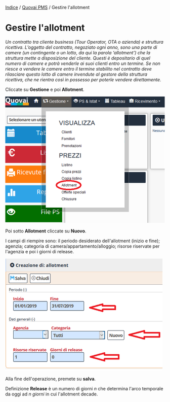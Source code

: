 
[Indice](index.md) / [Quovai PMS](quovai-pms-it.md) / Gestire l'allotment

# Gestire l'allotment

*Un contratto tra cliente business (Tour Operator, OTA o azienda) e struttura ricettiva. L’oggetto del contratto, negoziato ogni anno, sono una parte di camere (un contingente o un lotto, da qui la parola ‘allotment’) che la struttura mette a disposizione del cliente. Questi è depositario di quel numero di camere e potrà venderle ai suoi clienti entro un termine. Se non riesce a vendere le camere entro il termine stabilito nel contratto deve rilasciare questo lotto di camere invendute al gestore della struttura ricettiva, che ne rientra così in possesso per poterle vendere direttamente.*

Cliccate su **Gestione** e poi **Allotment**.

![](images/allotment-001.png)  

Poi sotto **Allotment** cliccate su **Nuovo**. 

I campi di riempire sono: il periodo desiderato dell'allotment (inizio e fine); agenzia; categoria di camera/appartamento/alloggio; risorse riservate per l'agenzia e poi i giorni di release.

![](images/allotment-002.png)  

Alla fine dell'operazione, premete su **salva**.

Definizione 
**Release** è un numero di giorni _n_ che determina l'arco temporale da oggi ad _n giorni_ in cui l'allotment decade.  